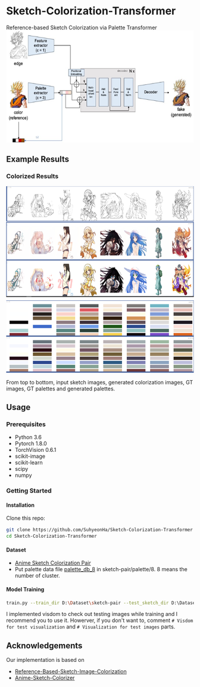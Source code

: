 # Sketch-Colorization-Transformer
Reference-based Sketch Colorization via Palette Transformer
<img src="imgs/network.jpg" height="300"></img>

## Example Results
### Colorized Results
<img src="imgs/temp_results.png" height="500"></img>

From top to bottom, input sketch images, generated colorization images, GT images, GT palettes and generated palettes.

## Usage
### Prerequisites
- Python 3.6
- Pytorch 1.8.0
- TorchVision 0.6.1
- scikit-image
- scikit-learn
- scipy
- numpy

### Getting Started
#### Installation
Clone this repo:
```bash
git clone https://github.com/SuhyeonHa/Sketch-Colorization-Transformer
cd Sketch-Colorization-Transformer
```
#### Dataset
- [Anime Sketch Colorization Pair](https://www.kaggle.com/ktaebum/anime-sketch-colorization-pair)
- Put palette data file [palette_db_8](https://drive.google.com/file/d/1Y5A6L72Xv62bLoP_G1tqZ87JkMYrJ25o/view?usp=sharing) in sketch-pair/palette/8. 8 means the number of cluster.

#### Model Training
```bash
train.py --train_dir D:\Dataset\sketch-pair --test_sketch_dir D:\Dataset\sketch-pair/val --test_ref_dir D:\Dataset\sketch-pair/val
```
I implemented visdom to check out testing images while training and I recommend you to use it.
Howerver, if you don't want to, comment `# Visdom for test visualization` and `# Visualization for test images` parts.

## Acknowledgements
Our implementation is based on
- [Reference-Based-Sketch-Image-Colorization](https://github.com/UdonDa/Reference-Based-Sketch-Image-Colorization)
- [Anime-Sketch-Colorizer](https://github.com/delta6189/Anime-Sketch-Colorizer)
